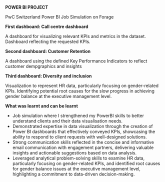 **POWER BI PROJECT**

PwC Switzerland Power BI Job Simulation on Forage

**First dashboard: Call centre dashboard**

  A dashboard for visualizing relevant KPIs and metrics in the dataset.
  Dashboard reflecting the requested KPIs.
  
**Second dashboard: Customer Retention**

  A dashboard using the defined Key Performance Indicators to reflect customer dempgraphics and insights
  
**Third dashboard: Diversity and inclusion**

  Visualization to represent HR data, particularly focusing on gender-related KPIs.
Identifying potential root causes for the slow progress in achieving gender balance at the executive management level.

**What was learnt and can be learnt**

 * Job simulation where I strengthened my PowerBI skills to better
   understand clients and their data visualisation needs.
 * Demonstrated expertise in data visualization through the creation of Power BI
   dashboards that effectively conveyed KPIs, showcasing the ability to respond
   to client requests with well-designed solutions.
 * Strong communication skills reflected in the concise and informative email
   communication with engagement partners, delivering valuable insights and
   actionable suggestions based on data analysis.
 * Leveraged analytical problem-solving skills to examine HR data, particularly
   focusing on gender-related KPIs, and identified root causes for gender
   balance issues at the executive management level, highlighting a commitment
   to data-driven decision-making.

 



